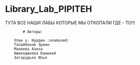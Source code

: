 # Library_Lab_PIPITEH
ТУТА ВСЕ НАШИ ЛАБЫ КОТОРЫЕ МЫ ОТКОПАЛИ ГДЕ - ТО!!!
 
			# Авторы:

 		Улан у. Нурдин :unamused:
  		Талайбеков Эркин
  		Макеева Азиза
  		Ажиходжоева Каныкей
  		Загорудько Илья